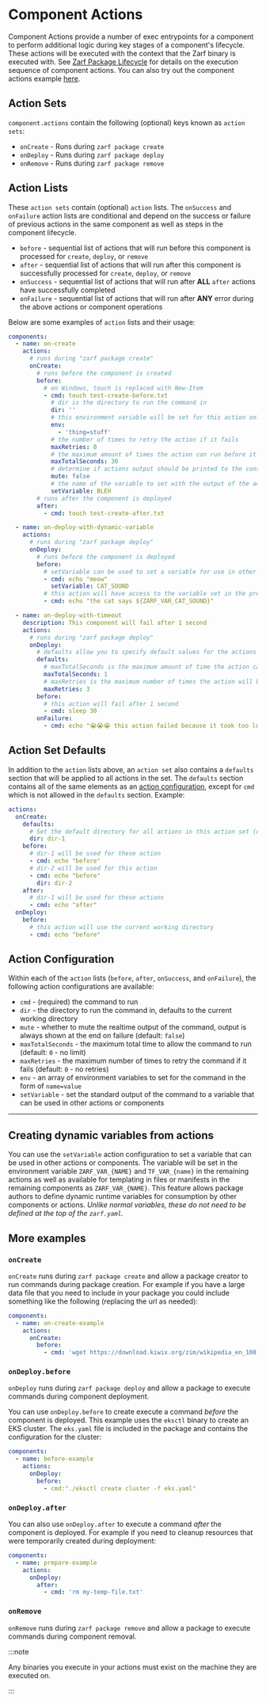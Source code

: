 # Component Actions

Component Actions provide a number of exec entrypoints for a component to perform additional logic during key stages of a component's lifecycle. These actions will be executed with the context that the Zarf binary is executed with. See [Zarf Package Lifecycle](4-package-command-lifecycle.md) for details on the execution sequence of component actions. You can also try out the component actions example [here](../../examples/component-actions/README.md).

## Action Sets

`component.actions` contain the following (optional) keys known as `action sets`:

- `onCreate` - Runs during `zarf package create`
- `onDeploy` - Runs during `zarf package deploy`
- `onRemove` - Runs during `zarf package remove`

## Action Lists

These `action sets` contain (optional) `action` lists. The `onSuccess` and `onFailure` action lists are conditional and depend on the success or failure of previous actions in the same component as well as steps in the component lifecycle.

- `before` - sequential list of actions that will run before this component is processed for `create`, `deploy`, or `remove`
- `after` - sequential list of actions that will run after this component is successfully processed for `create`, `deploy`, or `remove` 
- `onSuccess` - sequential list of actions that will run after **ALL** `after` actions have successfully completed
- `onFailure` - sequential list of actions that will run after **ANY** error during the above actions or component operations

Below are some examples of `action` lists and their usage:

```yaml
components:
  - name: on-create
    actions:
      # runs during "zarf package create"
      onCreate:
        # runs before the component is created
        before:
          # on Windows, touch is replaced with New-Item
          - cmd: touch test-create-before.txt
            # dir is the directory to run the command in
            dir: ''
            # this environment variable will be set for this action only
            env:
              - 'thing=stuff'
            # the number of times to retry the action if it fails
            maxRetries: 0
            # the maximum amount of times the action can run before it is killed, including retries
            maxTotalSeconds: 30
            # determine if actions output should be printed to the console
            mute: false
            # the name of the variable to set with the output of the action
            setVariable: BLEH
        # runs after the component is deployed
        after:
          - cmd: touch test-create-after.txt

  - name: on-deploy-with-dynamic-variable
    actions:
      # runs during "zarf package deploy"
      onDeploy:
        # runs before the component is deployed
        before:
          # setVariable can be used to set a variable for use in other actions or components
          - cmd: echo "meow"
            setVariable: CAT_SOUND
          # this action will have access to the variable set in the previous action
          - cmd: echo "the cat says ${ZARF_VAR_CAT_SOUND}"

  - name: on-deploy-with-timeout
    description: This component will fail after 1 second
    actions:
      # runs during "zarf package deploy"
      onDeploy:
        # defaults allow you to specify default values for the actions in that acitonSet
        defaults:
          # maxTotalSeconds is the maximum amount of time the action can run before it is killed, including retries
          maxTotalSeconds: 1
          # maxRetries is the maximum number of times the action will be retried on failure
          maxRetries: 3
        before:
          # this action will fail after 1 second
          - cmd: sleep 30
        onFailure:
          - cmd: echo "😭😭😭 this action failed because it took too long to run 😭😭😭"
```

## Action Set Defaults

In addition to the `action` lists above, an `action set` also contains a `defaults` section that will be applied to all actions in the set. The `defaults` section contains all of the same elements as an [action configuration](#action-configuration), except for `cmd` which is not allowed in the `defaults` section. Example:

```yaml
actions:
  onCreate:
    defaults:
      # Set the default directory for all actions in this action set (onCreate)
      dir: dir-1
    before:
      # dir-1 will be used for these action
      - cmd: echo "before"
      # dir-2 will be used for this action
      - cmd: echo "before"
        dir: dir-2
    after:
      # dir-1 will be used for these actions
      - cmd: echo "after"
  onDeploy:
    before:
      # this action will use the current working directory
      - cmd: echo "before"
```

## Action Configuration

Within each of the `action` lists (`before`, `after`, `onSuccess`, and `onFailure`), the following action configurations are available:

- `cmd` - (required) the command to run
- `dir` - the directory to run the command in, defaults to the current working directory
- `mute` - whether to mute the realtime output of the command, output is always shown at the end on failure (default: `false`)
- `maxTotalSeconds` - the maximum total time to allow the command to run (default: `0` - no limit)
- `maxRetries` - the maximum number of times to retry the command if it fails (default: `0` - no retries)
- `env` - an array of environment variables to set for the command in the form of `name=value`
- `setVariable` - set the standard output of the command to a variable that can be used in other actions or components

---

## Creating dynamic variables from actions

You can use the `setVariable` action configuration to set a variable that can be used in other actions or components. The variable will be set in the environment variable `ZARF_VAR_{NAME}` and `TF_VAR_{name}` in the remaining actions as well as available for templating in files or manifests in the remaining components as `ZARF_VAR_{NAME}`. This feature allows package authors to define dynamic runtime variables for consumption by other components or actions. *Unlike normal variables, these do not need to be defined at the top of the `zarf.yaml`.*

## More examples

### `onCreate`

`onCreate` runs during `zarf package create` and allow a package creator to run commands during package creation. For example if you have a large data file that you need to include in your package you could include something like the following (replacing the url as needed):

```yaml
components:
  - name: on-create-example
    actions:
      onCreate:
        before:
          - cmd: 'wget https://download.kiwix.org/zim/wikipedia_en_100.zim'
```

### `onDeploy.before`

`onDeploy` runs during `zarf package deploy` and allow a package to execute commands during component deployment.

You can use `onDeploy.before` to create execute a command _before_ the component is deployed. This example uses the `eksctl` binary to create an EKS cluster. The `eks.yaml` file is included in the package and contains the configuration for the cluster:

```yaml
components:
  - name: before-example
    actions:
      onDeploy:
        before:
          - cmd:"./eksctl create cluster -f eks.yaml"
```

### `onDeploy.after`

You can also use `onDeploy.after` to execute a command _after_ the component is deployed. For example if you need to cleanup resources that were temporarily created during deployment:

```yaml
components:
  - name: prepare-example
    actions:
      onDeploy:
        after:
          - cmd: 'rm my-temp-file.txt'
```

### `onRemove`

`onRemove` runs during `zarf package remove` and allow a package to execute commands during component removal.

:::note

Any binaries you execute in your actions must exist on the machine they are executed on.

:::
